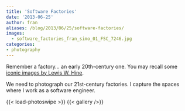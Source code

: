 ```yaml
---
title: 'Software Factories'
date: '2013-06-25'
author: fran
aliases: /blog/2013/06/25/software-factories/
images:
  - software_factories_fran_simo_01_FSC_7246.jpg
categories:
- photography
---
```


Remember a factory... an early 20th-century one. You may recall some [iconic images by Lewis W. Hine](https://www.google.es/search?q=lewis+w+hines+factory).

We need to photograph our 21st-century factories. I capture the spaces where I work as a software engineer.
<!--more-->
{{< load-photoswipe >}}
{{< gallery />}}

